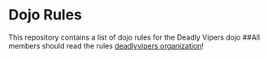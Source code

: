 Dojo Rules
==========

This repository contains a list of dojo rules for the Deadly Vipers dojo
##All members should read the rules
[deadlyvipers organization](https://github.com/deadlyvipers)!
